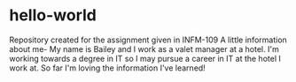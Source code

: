 # hello-world
Repository created for the assignment given in INFM-109
A little information about me- My name is Bailey and I work as a valet manager at a hotel. I'm working towards a degree in IT so I may pursue a career in IT at the hotel I work at. So far I'm loving the information I've learned!
